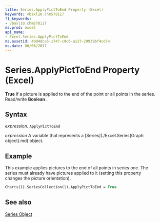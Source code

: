 ```yaml
---
title: Series.ApplyPictToEnd Property (Excel)
keywords: vbaxl10.chm578117
f1_keywords:
- vbaxl10.chm578117
ms.prod: excel
api_name:
- Excel.Series.ApplyPictToEnd
ms.assetid: 40d4dca5-1747-c9c6-a117-29939bf4cd74
ms.date: 06/08/2017
---
```



# Series.ApplyPictToEnd Property (Excel)

 **True** if a picture is applied to the end of the point or all points in the series. Read/write **Boolean** .


## Syntax

 _expression_. `ApplyPictToEnd`

 _expression_ A variable that represents a [Series](./Excel.Series(Graph object).md) object.


## Example

This example applies pictures to the end of all points in series one. The series must already have pictures applied to it (setting this property changes the picture orientation).


```vb
Charts(1).SeriesCollection(1).ApplyPictToEnd = True
```


## See also


[Series Object](Excel.Series(object).md)

